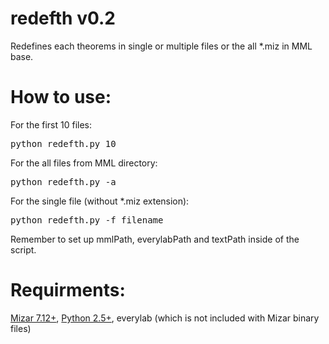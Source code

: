 redefth v0.2
============

Redefines each theorems in single or multiple files or the all *.miz in MML base.

How to use:
===========
For the first 10 files:
<pre>python redefth.py 10</pre>

For the all files from MML directory:
<pre>python redefth.py -a</pre>

For the single file (without *.miz extension):
<pre>python redefth.py -f filename</pre>

Remember to set up mmlPath, everylabPath and textPath inside of the script.

Requirments:
============
[Mizar 7.12+](http://mizar.org/), [Python 2.5+](http://python.org/), everylab (which is not included with Mizar binary files)
